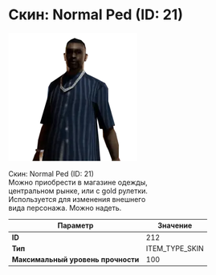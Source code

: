 # Скин: Normal Ped (ID: 21)

![Item Image](../img/212.webp?raw=true)

Скин: Normal Ped (ID: 21)<br>Можно приобрести в магазине одежды,<br>центральном рынке, или с gold рулетки.<br>Используется для изменения внешнего<br>вида персонажа. Можно надеть.


| Параметр | Значение |
|----------|----------|
| **ID** | 212 |
| **Тип** | ITEM_TYPE_SKIN |
| **Максимальный уровень прочности** | 100 |

